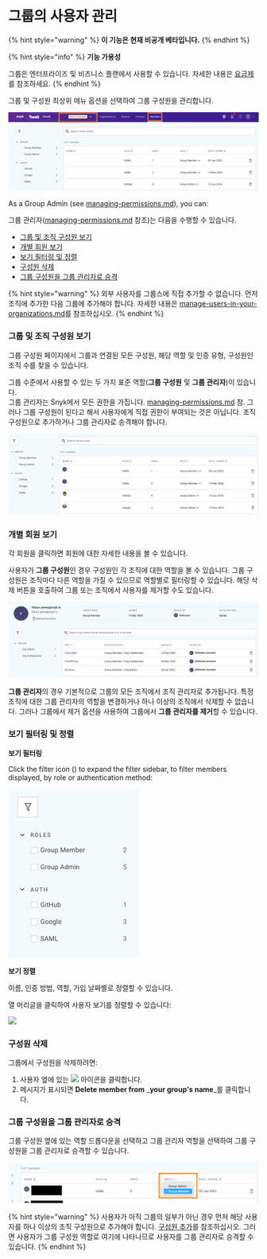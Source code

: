 # 그룹의 사용자 관리

{% hint style="warning" %}
**이 기능은 현재 비공개 베타입니다.**
{% endhint %}

{% hint style="info" %}
**기능 가용성**

그룹은 엔터프라이즈 및 비즈니스 플랜에서 사용할 수 있습니다. 자세한 내용은 [요금제](https://snyk.io/plans/)를 참조하세요.
{% endhint %}

그룹 및 구성원 최상위 메뉴 옵션을 선택하여 그룹 구성원을 관리합니다.

![](<../../../.gitbook/assets/Screenshot 2022-04-26 at 05.38.32.png>)

As a Group Admin (see [managing-permissions.md](managing-permissions.md "mention")), you can:

그룹 관리자([managing-permissions.md](managing-permissions.md "mention") 참조)는 다음을 수행할 수 있습니다.

* [그룹 및 조직 구성원 보기](manage-users-in-your-organizations-1.md#undefined)
* [개별 회원 보기](manage-users-in-your-organizations-1.md#undefined-1)
* [보기 필터링 및 정렬](manage-users-in-your-organizations-1.md#undefined-2)
* [구성원 삭제](manage-users-in-your-organizations-1.md#undefined-3)
* [그룹 구성원을 그룹 관리자로 승격](manage-users-in-your-organizations-1.md#undefined-4)

{% hint style="warning" %}
외부 사용자를 그룹스에 직접 추가할 수 없습니다. 먼저 조직에 추가한 다음 그룹에 추가해야 합니다. 자세한 내용은 [manage-users-in-your-organizations.md](manage-users-in-your-organizations.md "mention")를 참조하십시오.
{% endhint %}

### 그룹 및 조직 구성원 보기

그룹 구성원 페이지에서 그룹과 연결된 모든 구성원, 해당 역할 및 인증 유형, 구성원인 조직 수를 찾을 수 있습니다.

그룹 수준에서 사용할 수 있는 두 가지 표준 역할(**그룹 구성원** 및 **그룹 관리자**)이 있습니다.\
그룹 관리자는 Snyk에서 모든 권한을 가집니다. [managing-permissions.md](managing-permissions.md "mention") 참. 그러나 그룹 구성원이 된다고 해서 사용자에게 직접 권한이 부여되는 것은 아닙니다. 조직 구성원으로 추가하거나 그룹 관리자로 승격해야 합니다.

![](<../../../.gitbook/assets/image (1) (1).png>)

### 개별 회원 보기

각 회원을 클릭하면 회원에 대한 자세한 내용을 볼 수 있습니다.

사용자가 **그룹 구성원**인 경우 구성원인 각 조직에 대한 역할을 볼 수 있습니다. 그룹 구성원은 조직마다 다른 역할을 가질 수 있으므로 역할별로 필터링할 수 있습니다. 해당 삭제 버튼을 호출하여 그룹 또는 조직에서 사용자를 제거할 수도 있습니다.

![](<../../../.gitbook/assets/image (2).png>)

**그룹 관리자**의 경우 기본적으로 그룹의 모든 조직에서 조직 관리자로 추가됩니다. 특정 조직에 대한 그룹 관리자의 역할을 변경하거나 하나 이상의 조직에서 삭제할 수 없습니다. 그러나 그룹에서 제거 옵션을 사용하여 그룹에서 **그룹 관리자를 제거**할 수 있습니다.

### 보기 필터링 및 정렬

**보기 필터링**

Click the filter icon (<img src="../../../.gitbook/assets/Screenshot%202022-03-11%20at%2008.47.59.png" alt="" data-size="line">) to expand the filter sidebar, to filter members displayed, by role or authentication method:

![](<../../../.gitbook/assets/Screenshot 2022-04-26 at 06.33.04.png>)

**보기 정렬**

이름, 인증 방법, 역할, 가입 날짜별로 정렬할 수 있습니다.

열 머리글을 클릭하여 사용자 보기를 정렬할 수 있습니다:

![](<../../../.gitbook/assets/spaces\_-MdwVZ6HOZriajCf5nXH\_uploads\_git-blob-06ff515c5fc71e1a8bcc045d0803b12ee54e23fb\_Screenshot 2022-03-11 at 09.01.07 (1).png>)

### 구성원 삭제

그룹에서 구성원을 삭제하려면:

1. 사용자 옆에 있는 ![](../../../.gitbook/assets/Screenshot%202022-03-11%20at%2008.05.56.png) 아이콘을 클릭합니다.
2. 메시지가 표시되면 **Delete member from** _**your group's name**_를 클릭합니다.

### 그룹 구성원을 그룹 관리자로 승격

그룹 구성원 옆에 있는 역할 드롭다운을 선택하고 그룹 관리자 역할을 선택하여 그룹 구성원을 그룹 관리자로 승격할 수 있습니다.

![](<../../../.gitbook/assets/Screenshot 2022-08-09 at 12.40.00.png>)

{% hint style="warning" %}
사용자가 아직 그룹의 일부가 아닌 경우 먼저 해당 사용자를 하나 이상의 조직 구성원으로 추가해야 합니다. [구성원 추가](manage-users-in-your-organizations.md#undefined)를 참조하십시오. 그러면 사용자가 그룹 구성원 역할로 여기에 나타나므로 사용자를 그룹 관리자로 승격할 수 있습니다.
{% endhint %}

